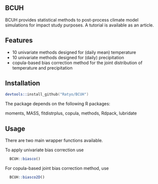 ## BCUH

BCUH provides statistical methods to post-process climate model simulations for impact study purposes. A tutorial is available as an article.

## Features

 - 10 univariate methods designed for (daily mean) temperature
 - 10 univariate methods designed for (daily) precipitation
 - copula-based bias correction method for the joint distribution of temperature and precipitation
 
## Installation

```s
devtools::install_github("Ratyo/BCUH")
```

The package depends on the following R packages:

moments,
MASS,
fitdistrplus,
copula,
methods,
Rdpack,
lubridate

## Usage

There are two main wrapper functions available. 

To apply univariate bias correction use

```r
  BCUH::biasco()
```

For copula-based joint bias correction method, use

```r
  BCUH::biasco2D()
```

